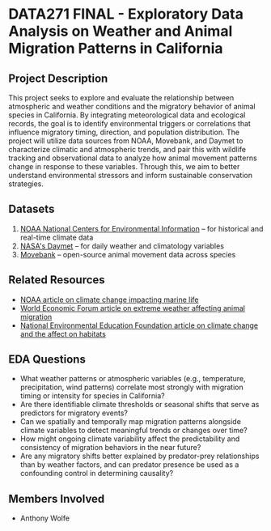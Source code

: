 # DATA271 FINAL - Exploratory Data Analysis on Weather and Animal Migration Patterns in California

## Project Description
This project seeks to explore and evaluate the relationship between atmospheric and weather conditions and the migratory behavior of animal species in California. By integrating meteorological data and ecological records, the goal is to identify environmental triggers or correlations that influence migratory timing, direction, and population distribution. The project will utilize data sources from NOAA, Movebank, and Daymet to characterize climatic and atmospheric trends, and pair this with wildlife tracking and observational data to analyze how animal movement patterns change in response to these variables. Through this, we aim to better understand environmental stressors and inform sustainable conservation strategies.

## Datasets
1. [NOAA National Centers for Environmental Information](https://www.ncei.noaa.gov/) – for historical and real-time climate data
2. [NASA's Daymet](https://daymet.ornl.gov) – for daily weather and climatology variables
3. [Movebank](https://www.movebank.org/) – open-source animal movement data across species

## Related Resources
- [NOAA article on climate change impacting marine life](https://www.fisheries.noaa.gov/feature-story/climate-change-escalates-threats-species-spotlight)
- [World Economic Forum article on extreme weather affecting animal migration](https://www.weforum.org/stories/2023/10/climate-crisis-impacting-animal-migration/)
- [National Environmental Education Foundation article on climate change and the affect on habitats](https://www.scientificamerican.com/article/climate-change-is-driving-animal-migration/)

## EDA Questions
- What weather patterns or atmospheric variables (e.g., temperature, precipitation, wind patterns) correlate most strongly with migration timing or intensity for species in California?
- Are there identifiable climate thresholds or seasonal shifts that serve as predictors for migratory events?
- Can we spatially and temporally map migration patterns alongside climate variables to detect meaningful trends or changes over time?
- How might ongoing climate variability affect the predictability and consistency of migration behaviors in the near future?
- Are any migratory shifts better explained by predator-prey relationships than by weather factors, and can predator presence be used as a confounding control in determining causality?

## Members Involved
- Anthony Wolfe
